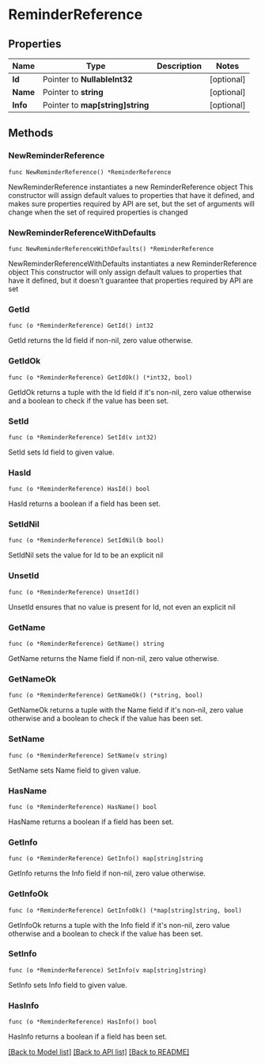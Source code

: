 # ReminderReference

## Properties

Name | Type | Description | Notes
------------ | ------------- | ------------- | -------------
**Id** | Pointer to **NullableInt32** |  | [optional] 
**Name** | Pointer to **string** |  | [optional] 
**Info** | Pointer to **map[string]string** |  | [optional] 

## Methods

### NewReminderReference

`func NewReminderReference() *ReminderReference`

NewReminderReference instantiates a new ReminderReference object
This constructor will assign default values to properties that have it defined,
and makes sure properties required by API are set, but the set of arguments
will change when the set of required properties is changed

### NewReminderReferenceWithDefaults

`func NewReminderReferenceWithDefaults() *ReminderReference`

NewReminderReferenceWithDefaults instantiates a new ReminderReference object
This constructor will only assign default values to properties that have it defined,
but it doesn't guarantee that properties required by API are set

### GetId

`func (o *ReminderReference) GetId() int32`

GetId returns the Id field if non-nil, zero value otherwise.

### GetIdOk

`func (o *ReminderReference) GetIdOk() (*int32, bool)`

GetIdOk returns a tuple with the Id field if it's non-nil, zero value otherwise
and a boolean to check if the value has been set.

### SetId

`func (o *ReminderReference) SetId(v int32)`

SetId sets Id field to given value.

### HasId

`func (o *ReminderReference) HasId() bool`

HasId returns a boolean if a field has been set.

### SetIdNil

`func (o *ReminderReference) SetIdNil(b bool)`

 SetIdNil sets the value for Id to be an explicit nil

### UnsetId
`func (o *ReminderReference) UnsetId()`

UnsetId ensures that no value is present for Id, not even an explicit nil
### GetName

`func (o *ReminderReference) GetName() string`

GetName returns the Name field if non-nil, zero value otherwise.

### GetNameOk

`func (o *ReminderReference) GetNameOk() (*string, bool)`

GetNameOk returns a tuple with the Name field if it's non-nil, zero value otherwise
and a boolean to check if the value has been set.

### SetName

`func (o *ReminderReference) SetName(v string)`

SetName sets Name field to given value.

### HasName

`func (o *ReminderReference) HasName() bool`

HasName returns a boolean if a field has been set.

### GetInfo

`func (o *ReminderReference) GetInfo() map[string]string`

GetInfo returns the Info field if non-nil, zero value otherwise.

### GetInfoOk

`func (o *ReminderReference) GetInfoOk() (*map[string]string, bool)`

GetInfoOk returns a tuple with the Info field if it's non-nil, zero value otherwise
and a boolean to check if the value has been set.

### SetInfo

`func (o *ReminderReference) SetInfo(v map[string]string)`

SetInfo sets Info field to given value.

### HasInfo

`func (o *ReminderReference) HasInfo() bool`

HasInfo returns a boolean if a field has been set.


[[Back to Model list]](../README.md#documentation-for-models) [[Back to API list]](../README.md#documentation-for-api-endpoints) [[Back to README]](../README.md)


